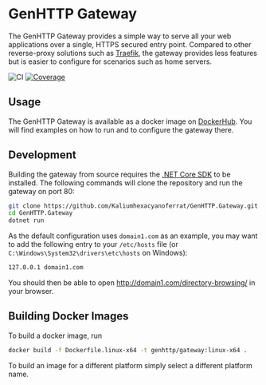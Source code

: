 # GenHTTP Gateway

The GenHTTP Gateway provides a simple way to serve all your web applications over a single, HTTPS secured entry point. Compared to other reverse-proxy solutions such as [Traefik](https://github.com/containous/traefik), the gateway provides less features but is easier to configure for scenarios such as home servers.

![CI](https://github.com/Kaliumhexacyanoferrat/GenHTTP.Gateway/workflows/CI/badge.svg) [![Coverage](https://sonarcloud.io/api/project_badges/measure?project=GenHTTP.Gateway&metric=coverage)](https://sonarcloud.io/dashboard?id=GenHTTP.Gateway)

## Usage

The GenHTTP Gateway is available as a docker image on [DockerHub](https://hub.docker.com/r/genhttp/gateway). You will find examples on how to run and to configure the gateway there.

## Development

Building the gateway from source requires the [.NET Core SDK](https://dotnet.microsoft.com/download) to be installed.
The following commands will clone the repository and run the gateway on port 80:

~~~bash
git clone https://github.com/Kaliumhexacyanoferrat/GenHTTP.Gateway.git
cd GenHTTP.Gateway
dotnet run
~~~

As the default configuration uses `domain1.com` as an example, you may want to add the following entry to your `/etc/hosts` file (or `C:\Windows\System32\drivers\etc\hosts` on Windows):

~~~bash
127.0.0.1 domain1.com
~~~

You should then be able to open http://domain1.com/directory-browsing/ in your browser.

## Building Docker Images

To build a docker image, run

~~~bash
docker build -f Dockerfile.linux-x64 -t genhttp/gateway:linux-x64 .
~~~

To build an image for a different platform simply select a different platform name.

